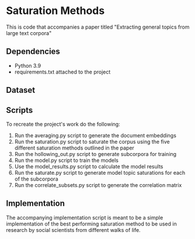 # Saturation Methods
This is code that accompanies a paper titled "Extracting general topics from large text corpora"


## Dependencies
- Python 3.9
- requirements.txt attached to the project

## Dataset

## Scripts

To recreate the project's work do the following:
1. Run the averaging.py script to generate the document embeddings
2. Run the saturation.py script to saturate the corpus using the five different saturation methods outlined in the paper
3. Run the hollowing_out.py script to generate subcorpora for training
4. Run the model.py script to train the models
5. Use the model_results.py script to calculate the model results
6. Run the saturate.py script to generate model topic saturations for each of the subcorpora
7. Run the correlate_subsets.py script to generate the correlation matrix

## Implementation

The accompanying implementation script is meant to be a simple implementation of the best performing saturation method to be used in research by social scientists from different walks of life.
